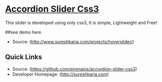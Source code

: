 # [Accordion Slider Css3](http://www.sureshkaria.com/projects/hoverslider/)

This slider is developed using only css3, It is simple, Lightweight and Free!

##see demo here
* Source: (http://www.sureshkaria.com/projects/hoverslider/)

## Quick Links
* Source: (https://github.com/eirenaios/accordion-slider-css3)
* Developer Homepage: (http://sureshkaria.com)
